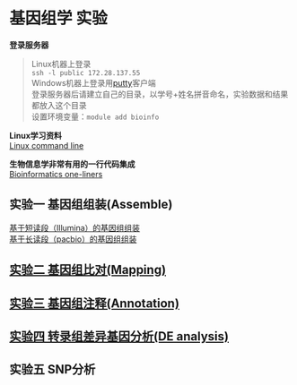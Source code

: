 # 基因组学 实验

**登录服务器**

> Linux机器上登录  
> `ssh -l public 172.28.137.55`  
> Windows机器上登录用[putty](https://the.earth.li/~sgtatham/putty/latest/x86/putty.exe)客户端  
> 登录服务器后请建立自己的目录，以学号+姓名拼音命名，实验数据和结果都放入这个目录  
> 设置环境变量：`module add bioinfo`  

**Linux学习资料**  
[Linux command line](https://github.com/lukeping/Linux_command_line)

**生物信息学非常有用的一行代码集成**  
      [Bioinformatics one-liners](https://github.com/lukeping/oneliners)

## 实验一 基因组组装(Assemble)  
   [基于短读段（Illumina）的基因组组装](https://github.com/lukeping/GenomicLab/blob/master/Lab1_1.md)  
   [基于长读段（pacbio）的基因组组装](https://github.com/lukeping/GenomicLab/blob/master/Lab1_2.md)  
## [实验二 基因组比对(Mapping)](https://github.com/lukeping/GenomicLab/blob/master/Lab2.md)  
## [实验三 基因组注释(Annotation)](https://github.com/lukeping/GenomicLab/blob/master/Lab3.md)  
## [实验四 转录组差异基因分析(DE analysis)](https://github.com/lukeping/GenomicLab/blob/master/Lab4.md)
## 实验五 SNP分析  

